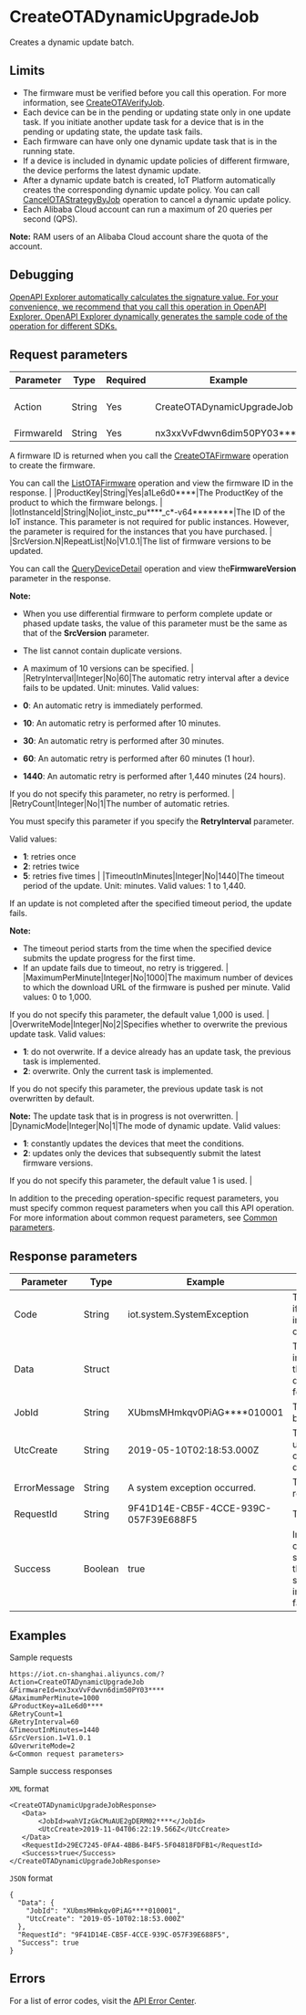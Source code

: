 # CreateOTADynamicUpgradeJob

Creates a dynamic update batch.

## Limits

-   The firmware must be verified before you call this operation. For more information, see [CreateOTAVerifyJob](~~147480~~).
-   Each device can be in the pending or updating state only in one update task. If you initiate another update task for a device that is in the pending or updating state, the update task fails.
-   Each firmware can have only one dynamic update task that is in the running state.
-   If a device is included in dynamic update policies of different firmware, the device performs the latest dynamic update.
-   After a dynamic update batch is created, IoT Platform automatically creates the corresponding dynamic update policy. You can call [CancelOTAStrategyByJob](~~147905~~) operation to cancel a dynamic update policy.
-   Each Alibaba Cloud account can run a maximum of 20 queries per second \(QPS\).

**Note:** RAM users of an Alibaba Cloud account share the quota of the account.


## Debugging

[OpenAPI Explorer automatically calculates the signature value. For your convenience, we recommend that you call this operation in OpenAPI Explorer. OpenAPI Explorer dynamically generates the sample code of the operation for different SDKs.](https://api.aliyun.com/#product=Iot&api=CreateOTADynamicUpgradeJob&type=RPC&version=2018-01-20)

## Request parameters

|Parameter|Type|Required|Example|Description|
|---------|----|--------|-------|-----------|
|Action|String|Yes|CreateOTADynamicUpgradeJob|The operation that you want to perform. Set the value to CreateOTADynamicUpgradeJob. |
|FirmwareId|String|Yes|nx3xxVvFdwvn6dim50PY03\*\*\*\*|The ID of the firmware.

A firmware ID is returned when you call the [CreateOTAFirmware](~~147311~~) operation to create the firmware.

You can call the [ListOTAFirmware](~~147450~~) operation and view the firmware ID in the response. |
|ProductKey|String|Yes|a1Le6d0\*\*\*\*|The ProductKey of the product to which the firmware belongs. |
|IotInstanceId|String|No|iot\_instc\_pu\*\*\*\*\_c\*-v64\*\*\*\*\*\*\*\*|The ID of the IoT instance. This parameter is not required for public instances. However, the parameter is required for the instances that you have purchased. |
|SrcVersion.N|RepeatList|No|V1.0.1|The list of firmware versions to be updated.

You can call the [QueryDeviceDetail](~~69594~~) operation and view the**FirmwareVersion** parameter in the response.

**Note:**

-   When you use differential firmware to perform complete update or phased update tasks, the value of this parameter must be the same as that of the **SrcVersion** parameter.
-   The list cannot contain duplicate versions.
-   A maximum of 10 versions can be specified. |
|RetryInterval|Integer|No|60|The automatic retry interval after a device fails to be updated. Unit: minutes. Valid values:

-   **0**: An automatic retry is immediately performed.
-   **10**: An automatic retry is performed after 10 minutes.
-   **30**: An automatic retry is performed after 30 minutes.
-   **60**: An automatic retry is performed after 60 minutes \(1 hour\).
-   **1440**: An automatic retry is performed after 1,440 minutes \(24 hours\).

If you do not specify this parameter, no retry is performed. |
|RetryCount|Integer|No|1|The number of automatic retries.

You must specify this parameter if you specify the **RetryInterval** parameter.

Valid values:

-   **1**: retries once
-   **2**: retries twice
-   **5**: retries five times |
|TimeoutInMinutes|Integer|No|1440|The timeout period of the update. Unit: minutes. Valid values: 1 to 1,440.

If an update is not completed after the specified timeout period, the update fails.

**Note:**

-   The timeout period starts from the time when the specified device submits the update progress for the first time.
-   If an update fails due to timeout, no retry is triggered. |
|MaximumPerMinute|Integer|No|1000|The maximum number of devices to which the download URL of the firmware is pushed per minute. Valid values: 0 to 1,000.

If you do not specify this parameter, the default value 1,000 is used. |
|OverwriteMode|Integer|No|2|Specifies whether to overwrite the previous update task. Valid values:

-   **1**: do not overwrite. If a device already has an update task, the previous task is implemented.
-   **2**: overwrite. Only the current task is implemented.

If you do not specify this parameter, the previous update task is not overwritten by default.

**Note:** The update task that is in progress is not overwritten. |
|DynamicMode|Integer|No|1|The mode of dynamic update. Valid values:

-   **1**: constantly updates the devices that meet the conditions.
-   **2**: updates only the devices that subsequently submit the latest firmware versions.

If you do not specify this parameter, the default value 1 is used. |

In addition to the preceding operation-specific request parameters, you must specify common request parameters when you call this API operation. For more information about common request parameters, see [Common parameters](~~30561~~).

## Response parameters

|Parameter|Type|Example|Description|
|---------|----|-------|-----------|
|Code|String|iot.system.SystemException|The error code returned if the call fails. For more information about error codes, see [Error codes](~~87387~~). |
|Data|Struct| |The update batch information returned if the call is successful. A data struct contains the following parameters. |
|JobId|String|XUbmsMHmkqv0PiAG\*\*\*\*010001|The ID of the update batch. |
|UtcCreate|String|2019-05-10T02:18:53.000Z|The time when the update batch was created. The time is displayed in UTC. |
|ErrorMessage|String|A system exception occurred.|The error message returned if the call fails. |
|RequestId|String|9F41D14E-CB5F-4CCE-939C-057F39E688F5|The ID of the request. |
|Success|Boolean|true|Indicates whether the call was successful.**true**indicates that the call was successful.**false** indicates that the call failed. |

## Examples

Sample requests

```
https://iot.cn-shanghai.aliyuncs.com/?Action=CreateOTADynamicUpgradeJob
&FirmwareId=nx3xxVvFdwvn6dim50PY03****
&MaximumPerMinute=1000
&ProductKey=a1Le6d0****
&RetryCount=1
&RetryInterval=60
&TimeoutInMinutes=1440
&SrcVersion.1=V1.0.1
&OverwriteMode=2
&<Common request parameters>
```

Sample success responses

`XML` format

```
<CreateOTADynamicUpgradeJobResponse>
   <Data>
       <JobId>wahVIzGkCMuAUE2gDERM02****</JobId>
       <UtcCreate>2019-11-04T06:22:19.566Z</UtcCreate>
   </Data>
   <RequestId>29EC7245-0FA4-4BB6-B4F5-5F04818FDFB1</RequestId>
   <Success>true</Success>
</CreateOTADynamicUpgradeJobResponse>
```

`JSON` format

```
{
  "Data": {
    "JobId": "XUbmsMHmkqv0PiAG****010001",
    "UtcCreate": "2019-05-10T02:18:53.000Z"
  },
  "RequestId": "9F41D14E-CB5F-4CCE-939C-057F39E688F5",
  "Success": true
}
```

## Errors

For a list of error codes, visit the [API Error Center](https://error-center.alibabacloud.com/status/product/Iot).

